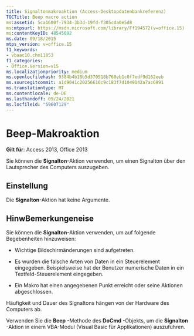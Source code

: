 ```yaml
---
title: Signaltonmakroaktion (Access-Desktopdatenbankreferenz)
TOCTitle: Beep macro action
ms:assetid: 5ca1600f-7934-3b3d-19fd-f305cda0e5d8
ms:mtpsurl: https://msdn.microsoft.com/library/Ff194572(v=office.15)
ms:contentKeyID: 48545092
ms.date: 09/18/2015
mtps_version: v=office.15
f1_keywords:
- vbaac10.chm11853
f1_categories:
- Office.Version=v15
ms.localizationpriority: medium
ms.openlocfilehash: 9384b4b10b5d370518b760eb1c0f7edf9d162eeb
ms.sourcegitcommit: a1d9041c20256616c9c183f7d1049142a7ac6991
ms.translationtype: MT
ms.contentlocale: de-DE
ms.lasthandoff: 09/24/2021
ms.locfileid: "59607129"
---
```

# <a name="beep-macro-action"></a>Beep-Makroaktion


**Gilt für**: Access 2013, Office 2013

Sie können die **Signalton**-Aktion verwenden, um einen Signalton über den Lautsprecher des Computers auszugeben.

## <a name="setting"></a>Einstellung

Die **Signalton**-Aktion hat keine Argumente.

## <a name="remarks"></a>HinwBemerkungeneise

Sie können die **Signalton**-Aktion verwenden, um auf folgende Begebenheiten hinzuweisen:

  - Wichtige Bildschirmänderungen sind aufgetreten.

  - Es wurden die falsche Arten von Daten in ein Steuerelement eingegeben. Beispielsweise hat der Benutzer numerische Daten in ein Textfeld-Steuerelement eingegeben.

  - Ein Makro hat einen angegebenen Punkt erreicht oder seine Aktionen abgeschlossen.

Häufigkeit und Dauer des Signaltons hängen von der Hardware des Computers ab.

Verwenden Sie die **Beep** -Methode des **DoCmd** -Objekts, um die **Signalton** -Aktion in einem VBA-Modul (Visual Basic für Applikationen) auszuführen.

